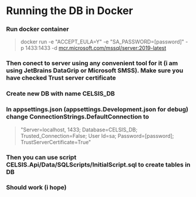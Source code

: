 ﻿# Running the DB in Docker

### Run docker container
> docker run -e "ACCEPT_EULA=Y" -e "SA_PASSWORD=[password]" -p 1433:1433 -d [mcr.microsoft.com/mssql/server:2019-latest](http://mcr.microsoft.com/mssql/server:2019-latest)

### Then conect to server using any convenient tool for it (i am using JetBrains DataGrip or Microsoft SMSS). Make sure you have checked Trust server certificate

### Create new DB with name CELSIS_DB

### In appsettings.json (appsettings.Development.json for debug) change ConnectionStrings.DefaultConnection to 
> "Server=localhost, 1433; Database=CELSIS_DB; Trusted_Connection=False; User Id=sa; Password=[password]; TrustServerCertificate=True"

### Then you can use script CELSIS.Api/Data/SQLScripts/InitialScript.sql to create tables in DB

### Should work (i hope)